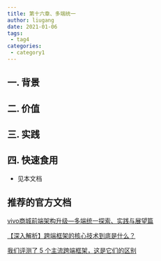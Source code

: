 ```yaml
---
title: 第十六章、多端统一
author: liugang
date: 2021-01-06
tags:
 - tag4
categories:
 - category1
---
```


<Boxx  changeTime="5000"/>  

## 一. 背景



## 二. 价值



## 三. 实践



## 四. 快速食用

* 见本文档


## 推荐的官方文档

[vivo商城前端架构升级—多端统一探索、实践与展望篇](https://mp.weixin.qq.com/s/UAObgLUucQYYuLQZd33ohw)

[【深入解析】跨端框架的核心技术到底是什么？](https://blog.csdn.net/wsyzxxn9/article/details/110161042)

[我们评测了 5 个主流跨端框架，这是它们的区别](http://www.cocoachina.com/articles/26623)

